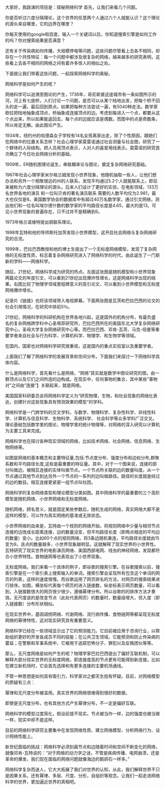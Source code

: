 大家好，我路演的项目是：探秘网络科学
首先，让我们来看几个问题。

你是否听过六度分隔理论，这个世界的任意两个人通过六个人就能认识？这个理论的源头来自哪里，它的边界在哪里？

你每天使用的google和百度，输入一个关键词以后，你知道搜索引擎是如何工作的吗？你对搜索结果是否满意？

还有关于传染病如何传播，大规模停电等问题，这些问题尽管看上去各不相同，却存在一个共性特征：每一个问题中都涉及很复杂的网络，越来越多的研究表明，这些看上去各不相同的网络之间有着许多惊人的相似之处。

下面就让我们带着这些问题，一起探索网络科学的奥秘。

网络科学是如何产生的呢？

网络科学可以追溯至图论的产生，1736年，哥尼斯堡这座城市有一条如图所示的河，河上有七座桥，人们讨论一个问题，是否可以从某个陆地出发，把每个桥不回头的走一遍，最后回到原点。如果把每种方法尝试一遍，有5040种走法。数学家欧拉把陆地抽象成顶点，桥抽象成连接顶点的边。考虑到每进入一个点，都要从这个点出来，所以如果能返回去，每个点的边就应该是偶数。而图中的点是奇数条，所以肯定无解。由此图论产生。

1934年，纽约州的哈德森女子学校有14名女孩离家出走，除了个性原因，跟她们在网络中的位置关系怎样？社会心理学家莫雷诺通过社会测量与社会图，研究了一个群体的人际结构。把人员用顶点表示，人对人的喜爱用线表示。莫雷诺的研究首次确立了今日社会网络分析的基础。

1959年，ER随机图理论诞生，串联概率论与图论，奠定复杂网络研究基础。

1967年社会心理学家米尔格兰姆发现小世界现象，他随机抽取一些人，让他们想办法和另外一个相聚很远的州的人联系，发现平均通过5.2个人就能联系上，即后来被称为六度分隔理论的源头。后来人们设计了更好的实验，在电影领域，133万名世界各地的演员 和一位叫贝肯的著名演员联系 需要的人数平均仅为2.981，最大也仅仅是8。美国数学协会的数据库中有超过40万名数学家，通过引文网络，测出他们和一位名叫埃尔德什数的数学家的平均路径长度是4.65，最大的是13。可见小世界现象的普遍存在，只不过并不是精确到6。

1973年格兰诺维特提出弱联系理论。

1998年瓦特和他的导师斯托加茨发现小世界模型，这开启社会网络与复杂网络研究的合流。

1999年，巴拉巴西教授和他的博士生提出了一个无标度网络模型，发现了复杂网络的无标度性质，标志着复杂网络研究进入了网络科学的时代，由此诞生了一门崭新的学科——网络科学。

随后，21世纪，网络科学成为研究的热点。左面这张图是随机模型和小世界现象两篇论文的年度引文，可以看到21世纪出现爆炸性增长，这是网络科学出现的结果。右图比较了物理学领域里程碑意义的高引论文，可以看到小世界模型和无标度网络爆炸增长。

纪录片《链接》也将该领域带入电视屏幕。下面两张图是瓦茨和巴拉巴西的论文的社会引用情况，在研究中排前5％。

21世纪，网络科学的科研机构在世界各地兴起，这是国外的机构分布，有最负盛名的复杂网络跨学科中心圣塔菲研究所，巴拉巴西所在的美国东北大学复杂网络研究中心，圣母大学复杂网络研究中心等。而巴拉巴西、邓肯-瓦茨、马克-纽曼等重要学者来自社会与行为科学、计算机科学、物理学、和生物学等领域。

在国内，国家也对网络科学研究很重视，这是国内的重点实验室以及重要学者。

上面我们了解了网络科学的发展背景和空间分布，下面我们来探讨一下网络科学具体内容。

什么是网络科学，首先看什么是网络，“网络”其实就是数学中图论研究的图，由一群顶点以及它们之间所连的边构成。在现实中，任何事物的集合，其中某些“事物对”之间由“连接”】关联起来，就是网络。

美国国家科研委员会将网络科学定义为“研究物理，生物，和社会现象的网络化表达，创建针对这些现象具有预测效果的模型”的学科。

网络科学是一门跨学科的交叉学科，与数学、物理科学、复杂性科学、非线性科学、计算机与信息科学、生物科学、系统科学、 社会科学等众多学科广泛交叉。理论基础包括数学里的图论，物理学里的统计物理等，对网络的深入研究以计算机为主要工具来完成。

网络科学也在探讨各种现实领域的网络，比如技术网络、社会网络、信息网络、生物网络等。

如图是网络的基本概念和主要特征量,包括:节点度分布、强度分布和边权分布,群聚系数和平均路径长度,这些是最重要的特征量。其中，对于一个图来说，连接的部分叫做边，被相互连接的实体叫做节点。一个节点所关联的边的数量叫度。从一个节点通过其他节点到达另外一个节点的一系列的边叫做路径。路径的长度就是经过的边的数目。相互连接更紧密一组节点叫社团。

网络科学的复杂网络类型和理论模型分类如图。其中网络科学的最重要的三个高阶模型是随机网络、小世界网络和无标度网络。

随机网络，顾名思义，就是固定某些参数后，随机生成的网络，真实网络大都不是这样的模型，可以作为真实网络的基准或无效状态。

小世界网络的由来是，瓦特由一个规则的网络开始，将规则网络中少量与相邻节点连接的边改成长距离连接，边的数量没变，但平均路径长度（即两点相连的平均边的数量）变小。比如60个点的规则网络，将3条边随机重连，平均路径长度就由15变为9。且点的数量越多，小世界现象越明显。这就解释了现实世界的小世界性。瓦特研究了现实世界的电影演员网络、美国西部电网、线虫的神经网络，发现都符合小世界特性。食物链网等也表现出了小世界现象。

无标度网络。我们来看一个具体的例子，即谷歌的搜索引擎。在谷歌搜索以前，搜索引擎是在一个索引表上搜索输入的单词，搜索引擎会呈现所有包含这个单词的网页的列表，这样的速度很慢。而谷歌运用了网页排名的方法，对网页的搜索结果进行排序。如图，横坐标代表每个网页的进入链接数，纵坐标表示网页数量，可以看到，入链接数很大的网页很少很少，遵循幂律分布。所以谷歌的的排序方法才奏效。无尺度说的是改变节点（此处代表网页）的数量时，数量级增大，但入度（即入链接数）分布形状相似。

在现实世界中，基因调控网络、代谢网络、流行病传播、食物链网等都呈现无标度网络的幂律特性，这对现实研究具有重要意义。

网络科学已经在一些领域显示出了它的预测能力。它目前被应用于咨询行业，以帮助组织更好的开发各成员不同的技能；在公共卫生领域，它能预测和防止传染病的蔓延；在警察和军事系统中，它被用于追踪恐怖分子、罪犯以及反叛团伙等等。

那么，无尺度网络是如何产生的呢？物理学家巴拉巴西提出了偏好互联机制，可以解释大部分现实世界的无标度网络，即连接度高的节点更有可能得到新连接。比如在建立新机场时，它会首先选择和有更多连接的主要机场通线。

不管一种思想是如何具有吸引力，科学家对之都天生抱有怀疑。目前，对网络模型的质疑有三点：

幂律和无尺度分布被滥用。真实世界的网络很难得到很好的数据。

即使是无尺度分布，也有其他方式产生幂律分布，不一定是偏好互联。

网络科学的模型过度简化，假设前提不现实。节点被当作一样，边的强度也被当做一样，现实中却不是这样。

目前的网络科学研究主要集中在发现网络性质、建立网络模型、分析网络行为、设计网络性能上。

新世纪面临的挑战：网络科学必须刻画节点和边随着时间和空间不断变化的网络，就像邓肯-瓦特说的：“对于网络的动力学之谜，不管是疾病传播、电网崩溃，还是革命的爆发，我们现在面临的网络问题就像海边的鹅卵石一样多。”

网络科学复杂而迷人，它大大拓展了我们对世界的认知，从此，我们解释世界不只是因果关系，还有幂律、多层、尺度、分形，自组织等观念。让我们一起走进网络科学的世界，更加逼近世界的真相吧。
